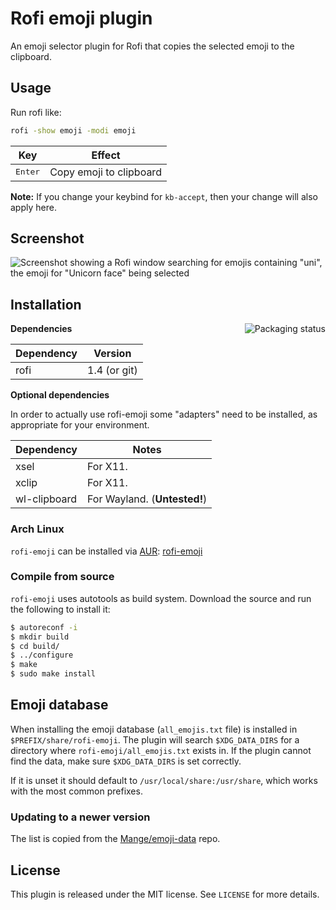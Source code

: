 # Rofi emoji plugin

An emoji selector plugin for Rofi that copies the selected emoji to the
clipboard.

## Usage

Run rofi like:

```bash
rofi -show emoji -modi emoji
```

| Key              | Effect                  |
|------------------|-------------------------|
| <kbd>Enter</kbd> | Copy emoji to clipboard |

**Note:** If you change your keybind for `kb-accept`, then your change will
also apply here.

## Screenshot

![Screenshot showing a Rofi window searching for emojis containing "uni", the
emoji for "Unicorn face" being selected](screenshot.png)

## Installation

<a href="https://repology.org/metapackage/rofi-emoji/versions">
    <img src="https://repology.org/badge/vertical-allrepos/rofi-emoji.svg" alt="Packaging status" align="right">
</a>

**Dependencies**

| Dependency | Version      |
|------------|--------------|
| rofi       | 1.4 (or git) |

**Optional dependencies**

In order to actually use rofi-emoji some "adapters" need to be installed, as
appropriate for your environment.

| Dependency   | Notes                        |
|--------------|------------------------------|
| xsel         | For X11.                     |
| xclip        | For X11.                     |
| wl-clipboard | For Wayland. (**Untested!**) |

### Arch Linux

`rofi-emoji` can be installed via [AUR](https://aur.archlinux.org/):
[rofi-emoji](https://aur.archlinux.org/packages/rofi-emoji/)

### Compile from source

`rofi-emoji` uses autotools as build system. Download the source and run the following to install it:

```bash
$ autoreconf -i
$ mkdir build
$ cd build/
$ ../configure
$ make
$ sudo make install
```

## Emoji database

When installing the emoji database (`all_emojis.txt` file) is installed in
`$PREFIX/share/rofi-emoji`. The plugin will search `$XDG_DATA_DIRS` for a
directory where `rofi-emoji/all_emojis.txt` exists in. If the plugin cannot
find the data, make sure `$XDG_DATA_DIRS` is set correctly.

If it is unset it should default to `/usr/local/share:/usr/share`, which works
with the most common prefixes.

### Updating to a newer version

The list is copied from the [Mange/emoji-data][emoji-data] repo.

## License

This plugin is released under the MIT license. See `LICENSE` for more details.

[emoji-data]: https://github.com/Mange/emoji-data

